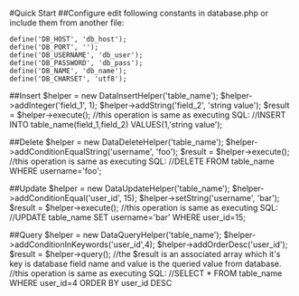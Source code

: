#Quick Start
##Configure
edit following constants in database.php or include them from another file:

    define('DB_HOST', 'db_host');
    define('DB_PORT', '');
    define('DB_USERNAME', 'db_user');
    define('DB_PASSWORD', 'db_pass');
    define('DB_NAME', 'db_name');
    define('DB_CHARSET', 'utf8');

##Insert
    $helper = new DataInsertHelper('table_name');
    $helper->addInteger('field_1', 1);
    $helper->addString('field_2', 'string value');
    $result = $helper->execute();
    //this operation is same as executing SQL:
    //INSERT INTO table_name(field_1,field_2) VALUES(1,'string value');

##Delete
    $helper = new DataDeleteHelper('table_name');
    $helper->addConditionEqualString('username', 'foo');
    $result = $helper->execute();
    //this operation is same as executing SQL:
    //DELETE FROM table_name WHERE username='foo';

##Update
    $helper = new DataUpdateHelper('table_name');
    $helper->addConditionEqual('user_id', 15);
    $helper->setString('username', 'bar');
    $result = $helper->execute();
    //this operation is same as executing SQL:
    //UPDATE table_name SET username='bar' WHERE user_id=15;

##Query
    $helper = new DataQueryHelper('table_name');
    $helper->addConditionInKeywords('user_id',4);
    $helper->addOrderDesc('user_id');
    $result = $helper->query();
    //the $result is an associated array which it's key is database field name and value is the queried value from database.
    //this operation is same as executing SQL:
    //SELECT * FROM table_name WHERE user_id=4 ORDER BY user_id DESC
